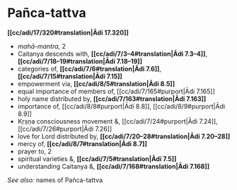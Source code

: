 # Pañca-tattva

**[[cc/adi/17/320#translation|Ādi 17.320]]**

* *mahā-mantra,* 2
* Caitanya descends with, **[[cc/adi/7/3–4#translation|Ādi 7.3–4]]**, **[[cc/adi/7/18–19#translation|Ādi 7.18–19]]**
* categories of, **[[cc/adi/7/6#translation|Ādi 7.6]]**, **[[cc/adi/7/15#translation|Ādi 7.15]]**
* empowerment via, **[[cc/adi/8/5#translation|Ādi 8.5]]**
* equal importance of members of, [[cc/adi/7/165#purport|Ādi 7.165]]
* holy name distributed by, **[[cc/adi/7/163#translation|Ādi 7.163]]**
* importance of, [[cc/adi/8/8#purport|Ādi 8.8]], [[cc/adi/8/9#purport|Ādi 8.9]]
* Kṛṣṇa consciousness movement &, [[cc/adi/7/24#purport|Ādi 7.24]], [[cc/adi/7/26#purport|Ādi 7.26]]
* love for Lord distributed by, **[[cc/adi/7/20–28#translation|Ādi 7.20–28]]**
* mercy of, **[[cc/adi/8/7#translation|Ādi 8.7]]**
* prayer to, 2
* spiritual varieties &, **[[cc/adi/7/5#translation|Ādi 7.5]]**
* understanding Caitanya &, **[[cc/adi/7/168#translation|Ādi 7.168]]**

*See also:* names of Pañca-tattva

